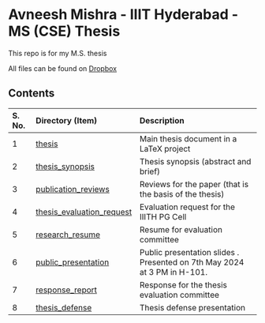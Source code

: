 # Avneesh Mishra - IIIT Hyderabad - MS (CSE) Thesis

This repo is for my M.S. thesis

All files can be found on [Dropbox](https://www.dropbox.com/scl/fo/ofr33k598bt7vabuamp69/h?rlkey=bs24bvt9dk36m2fnmq85vdmcd&dl=0)

## Contents

| S. No. | Directory (Item) | Description |
| :----- | :--------------- | :---------- |
| 1 | [thesis](./thesis) | Main thesis document in a LaTeX project |
| 2 | [thesis_synopsis](./thesis_synopsis) | Thesis synopsis (abstract and brief) |
| 3 | [publication_reviews](./publication_reviews) | Reviews for the paper (that is the basis of the thesis) |
| 4 | [thesis_evaluation_request](./thesis_evaluation_request) | Evaluation request for the IIITH PG Cell |
| 5 | [research_resume](./research_resume) | Resume for evaluation committee |
| 6 | [public_presentation](./public_presentation) | Public presentation slides . Presented on 7th May 2024 at 3 PM in H-101. |
| 7 | [response_report](./response_report) | Response for the thesis evaluation committee |
| 8 | [thesis_defense](./thesis_defense) | Thesis defense presentation |

